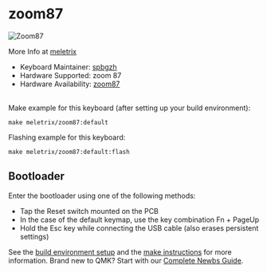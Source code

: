 # zoom87

![Zoom87](https://i.imgur.com/BfoEUQB.jpeg)

More Info at [meletrix](https://meletrix.com/)
​

* Keyboard Maintainer: [spbgzh](https://github.com/spbgzh)
* Hardware Supported: zoom 87
* Hardware Availability: [zoom87](https://meletrix.com/collections/)  
​

Make example for this keyboard (after setting up your build environment):  

    make meletrix/zoom87:default

Flashing example for this keyboard:

    make meletrix/zoom87:default:flash

## Bootloader

Enter the bootloader using one of the following methods:

* Tap the Reset switch mounted on the PCB
* In the case of the default keymap, use the key combination Fn + PageUp
* Hold the Esc key while connecting the USB cable (also erases persistent settings)

See the [build environment setup](https://docs.qmk.fm/#/getting_started_build_tools) and the [make instructions](https://docs.qmk.fm/#/getting_started_make_guide) for more information. Brand new to QMK? Start with our [Complete Newbs Guide](https://docs.qmk.fm/#/newbs).
